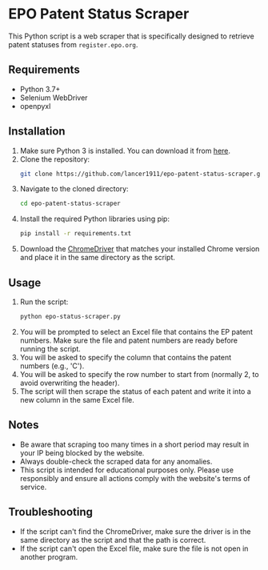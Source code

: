 # EPO Patent Status Scraper

This Python script is a web scraper that is specifically designed to retrieve patent statuses from `register.epo.org`.

## Requirements

- Python 3.7+
- Selenium WebDriver
- openpyxl

## Installation

1. Make sure Python 3 is installed. You can download it from [here](https://www.python.org/downloads/).
2. Clone the repository:
   ```bash
   git clone https://github.com/lancer1911/epo-patent-status-scraper.git
   ```
3. Navigate to the cloned directory:
   ```bash
   cd epo-patent-status-scraper
   ```
4. Install the required Python libraries using pip:
   ```bash
   pip install -r requirements.txt
   ```
5. Download the [ChromeDriver](https://sites.google.com/a/chromium.org/chromedriver/downloads) that matches your installed Chrome version and place it in the same directory as the script.

## Usage

1. Run the script:
   ```bash
   python epo-status-scraper.py
   ```
2. You will be prompted to select an Excel file that contains the EP patent numbers. Make sure the file and patent numbers are ready before running the script.
3. You will be asked to specify the column that contains the patent numbers (e.g., 'C').
4. You will be asked to specify the row number to start from (normally 2, to avoid overwriting the header).
5. The script will then scrape the status of each patent and write it into a new column in the same Excel file.

## Notes

- Be aware that scraping too many times in a short period may result in your IP being blocked by the website.
- Always double-check the scraped data for any anomalies.
- This script is intended for educational purposes only. Please use responsibly and ensure all actions comply with the website's terms of service.

## Troubleshooting

- If the script can't find the ChromeDriver, make sure the driver is in the same directory as the script and that the path is correct.
- If the script can't open the Excel file, make sure the file is not open in another program.
